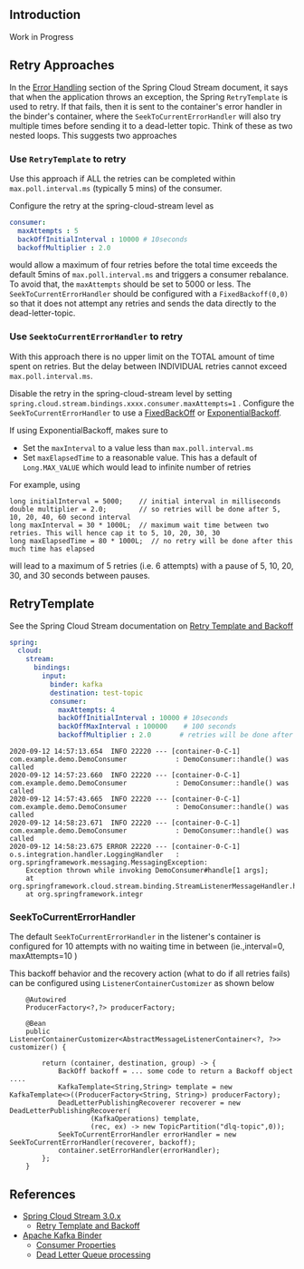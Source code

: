 
## Introduction

Work in Progress

## Retry Approaches

In the [Error Handling](https://cloud.spring.io/spring-cloud-static/spring-cloud-stream/3.0.6.RELEASE/reference/html/spring-cloud-stream.html#spring-cloud-stream-overview-error-handling)
section of the Spring Cloud Stream document, it says that when the application throws an exception, the Spring `RetryTemplate` is used to retry. If that fails, 
then it is sent to the container's error handler in the binder's container, where the `SeekToCurrentErrorHandler` will also try multiple times before sending it to a
dead-letter topic. Think of these as two nested loops. This suggests two approaches

### Use `RetryTemplate` to retry

Use this approach if ALL the retries can be completed within `max.poll.interval.ms` (typically 5 mins) of the consumer. 

Configure the retry at the spring-cloud-stream level as 

```yaml
consumer:
  maxAttempts : 5
  backOffInitialInterval : 10000 # 10seconds
  backoffMultiplier : 2.0
```
would allow a maximum of four retries before the total time exceeds the default 5mins of `max.poll.interval.ms` and triggers a consumer 
rebalance. To avoid that, the `maxAttempts` should be set to 5000 or less. The `SeekToCurrentErrorHandler` should be configured with 
a `FixedBackoff(0,0)` so that it does not attempt any retries and sends the data directly to the dead-letter-topic.

### Use `SeektoCurrentErrorHandler` to retry

With this approach there is no upper limit on the TOTAL amount of time spent on retries. But the delay between INDIVIDUAL retries
cannot exceed `max.poll.interval.ms`. 

Disable the retry in the spring-cloud-stream level by setting `spring.cloud.stream.bindings.xxxx.consumer.maxAttempts=1` . 
Configure the `SeekToCurrentErrorHandler` to use a [FixedBackOff](https://docs.spring.io/spring/docs/current/javadoc-api/org/springframework/util/backoff/FixedBackOff.html)
or [ExponentialBackoff](https://docs.spring.io/spring/docs/current/javadoc-api/org/springframework/util/backoff/ExponentialBackOff.html).
 
If using ExponentialBackoff, makes sure to

* Set the `maxInterval` to a value less than `max.poll.interval.ms`
* Set `maxElapsedTime` to a reasonable value. This has a default of `Long.MAX_VALUE` which would lead to infinite number of retries

For example, using

```
long initialInterval = 5000;	// initial interval in milliseconds
double multiplier = 2.0;		// so retries will be done after 5, 10, 20, 40, 60 second interval
long maxInterval = 30 * 1000L;  // maximum wait time between two retries. This will hence cap it to 5, 10, 20, 30, 30
long maxElapsedTime = 80 * 1000L;  // no retry will be done after this much time has elapsed
```
will lead to a maximum of 5 retries (i.e. 6 attempts) with a pause of 5, 10, 20, 30, and 30 seconds between pauses.

## RetryTemplate

See the Spring Cloud Stream documentation on [Retry Template and Backoff](https://cloud.spring.io/spring-cloud-static/spring-cloud-stream/3.0.6.RELEASE/reference/html/spring-cloud-stream.html#_retry_template_and_retrybackoff)

```yaml
spring:
  cloud:
    stream:
      bindings:
        input:
          binder: kafka
          destination: test-topic
          consumer:
            maxAttempts: 4
            backOffInitialInterval : 10000 # 10seconds
            backOffMaxInterval : 100000    # 100 seconds
            backoffMultiplier : 2.0       # retries will be done after 10 20 40 80 seconds. The total is 150 which is within the default max retry interval
```
 
```
2020-09-12 14:57:13.654  INFO 22220 --- [container-0-C-1] com.example.demo.DemoConsumer            : DemoConsumer::handle() was called
2020-09-12 14:57:23.660  INFO 22220 --- [container-0-C-1] com.example.demo.DemoConsumer            : DemoConsumer::handle() was called
2020-09-12 14:57:43.665  INFO 22220 --- [container-0-C-1] com.example.demo.DemoConsumer            : DemoConsumer::handle() was called
2020-09-12 14:58:23.671  INFO 22220 --- [container-0-C-1] com.example.demo.DemoConsumer            : DemoConsumer::handle() was called
2020-09-12 14:58:23.675 ERROR 22220 --- [container-0-C-1] o.s.integration.handler.LoggingHandler   : org.springframework.messaging.MessagingException: 
    Exception thrown while invoking DemoConsumer#handle[1 args]; 
	at org.springframework.cloud.stream.binding.StreamListenerMessageHandler.handleRequestMessage(StreamListenerMessageHandler.java:64)
	at org.springframework.integr
```

### SeekToCurrentErrorHandler

The default `SeekToCurrentErrorHandler` in the listener's container is configured for 10 attempts with no waiting time in between (ie.,interval=0, maxAttempts=10 )

This backoff behavior and the recovery action (what to do if all retries fails) can be configured using `ListenerContainerCustomizer` as shown below
```
    @Autowired
	ProducerFactory<?,?> producerFactory;

	@Bean
	public ListenerContainerCustomizer<AbstractMessageListenerContainer<?, ?>> customizer() {

		return (container, destination, group) -> {
			BackOff backoff = ... some code to return a Backoff object ....
			KafkaTemplate<String,String> template = new KafkaTemplate<>((ProducerFactory<String, String>) producerFactory);
			DeadLetterPublishingRecoverer recoverer = new DeadLetterPublishingRecoverer(
					(KafkaOperations) template,
					(rec, ex) -> new TopicPartition("dlq-topic",0));
			SeekToCurrentErrorHandler errorHandler = new SeekToCurrentErrorHandler(recoverer, backoff);
			container.setErrorHandler(errorHandler);
		};
	}
```
## References

* [Spring Cloud Stream 3.0.x](https://cloud.spring.io/spring-cloud-static/spring-cloud-stream/3.0.6.RELEASE/reference/html/spring-cloud-stream.html#spring-cloud-stream-reference)
    * [Retry Template and Backoff](https://cloud.spring.io/spring-cloud-static/spring-cloud-stream/3.0.6.RELEASE/reference/html/spring-cloud-stream.html#_retry_template_and_retrybackoff)
* [Apache Kafka Binder](https://cloud.spring.io/spring-cloud-static/spring-cloud-stream-binder-kafka/3.0.6.RELEASE/reference/html/spring-cloud-stream-binder-kafka.html)
    * [Consumer Properties](https://cloud.spring.io/spring-cloud-static/spring-cloud-stream-binder-kafka/3.0.6.RELEASE/reference/html/spring-cloud-stream-binder-kafka.html#kafka-consumer-properties)
    * [Dead Letter Queue processing](https://cloud.spring.io/spring-cloud-static/spring-cloud-stream-binder-kafka/3.0.6.RELEASE/reference/html/spring-cloud-stream-binder-kafka.html#kafka-dlq-processing)